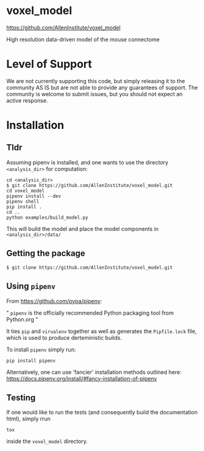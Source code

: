 voxel_model
===============================

https://github.com/AllenInstitute/voxel_model

High resolution data-driven model of the mouse connectome

Level of Support
===============================
We are not currently supporting this code, but simply releasing it to the community AS IS but are not able to provide any guarantees of support. The community is welcome to submit issues, but you should not expect an active response.

Installation
================================

Tldr
--------------------------------
Assuming pipenv is installed, and one wants to use the directory `<analysis_dir>` for computation:
```
cd <analysis_dir>
$ git clone https://github.com/AllenInstitute/voxel_model.git
cd voxel_model
pipenv install --dev
pipenv shell
pip install .
cd ..
python examples/build_model.py
```
This will build the model and place the model components in `<analysis_dir>/data/`


Getting the package
--------------------------------
```
$ git clone https://github.com/AllenInstitute/voxel_model.git
```

Using `pipenv`
--------------------------------
From https://github.com/pypa/pipenv:

" `pipenv` is the officially recommended Python packaging tool from Python.org "

It ties `pip` and `virualenv` together as well as generates the `Pipfile.lock` file, which is used to produce derteministic builds.

To install `pipenv` simply run:
```
pip install pipenv
```

Alternatively, one can use 'fancier' installation methods outlined here: https://docs.pipenv.org/install/#fancy-installation-of-pipenv

Testing
--------------------------------
If one would like to run the tests (and consequently build the documentation html), simply rrun
```
tox
```
inside the `voxel_model` directory.

